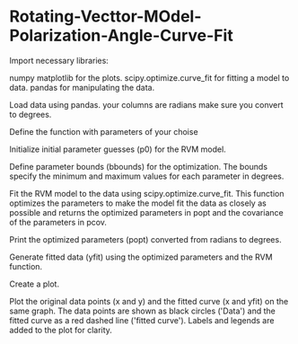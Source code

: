 # Rotating-Vecttor-MOdel-Polarization-Angle-Curve-Fit

Import necessary libraries:

numpy 
matplotlib for the plots.
scipy.optimize.curve_fit for fitting a model to data.
pandas for manipulating the data.

Load data using pandas. your columns are radians make sure you convert to degrees.

Define the function with parameters of your choise

Initialize initial parameter guesses (p0) for the RVM model.

Define parameter bounds (bbounds) for the optimization. The bounds specify the minimum and maximum values for each parameter in degrees.

Fit the RVM model to the data using scipy.optimize.curve_fit. This function optimizes the parameters to make the model fit the data as closely as possible and returns the optimized parameters in popt and the covariance of the parameters in pcov.

Print the optimized parameters (popt) converted from radians to degrees.

Generate fitted data (yfit) using the optimized parameters and the RVM function.

Create a plot.

Plot the original data points (x and y) and the fitted curve (x and yfit) on the same graph. The data points are shown as black circles ('Data') and the fitted curve as a red dashed line ('fitted curve'). Labels and legends are added to the plot for clarity.


